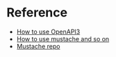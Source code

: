 # Reference
- [How to use OpenAPI3](https://qiita.com/doriven/items/7422f565d6ad2e8ff956)
- [How to use mustache and so on](https://tech-blog.optim.co.jp/entry/2020/10/20/110000#goapi_api1go)
- [Mustache repo](https://github.com/OpenAPITools/openapi-generator/tree/master/modules/openapi-generator/src/main/resources)